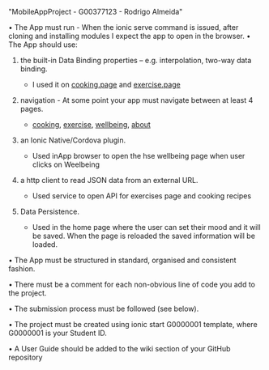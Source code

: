 "MobileAppProject - G00377123 - Rodrigo Almeida" 

• The App must run - When the ionic serve command is issued, after cloning and installing
modules I expect the app to open in the browser.
• The App should use:
1. the built-in Data Binding properties – e.g. interpolation, two-way data binding.
    - I used it on [cooking.page](https://github.com/rodAlm08/MobileAppProject/tree/main/src/app/pages/cooking) and [exercise.page](https://github.com/rodAlm08/MobileAppProject/tree/main/src/app/pages/exercise)
2. navigation - At some point your app must navigate between at least 4 pages.
    - [cooking](https://github.com/rodAlm08/MobileAppProject/tree/main/src/app/pages/cooking), [exercise](https://github.com/rodAlm08/MobileAppProject/tree/main/src/app/pages/exercise), [wellbeing](https://github.com/rodAlm08/MobileAppProject/tree/main/src/app/pages/wellbeing), [about](https://github.com/rodAlm08/MobileAppProject/tree/main/src/app/pages/about) 

3. an Ionic Native/Cordova plugin.
    - Used inApp browser to open the hse wellbeing page when user clicks on Weelbeing
4. a http client to read JSON data from an external URL.
    -  Used service to open API for exercises page and cooking recipes
5. Data Persistence.
    - Used in the home page where the user can set their mood and it will be saved. When the page is reloaded the saved information will be loaded. 
    
• The App must be structured in standard, organised and consistent fashion.

• There must be a comment for each non-obvious line of code you add to the project.

• The submission process must be followed (see below).

• The project must be created using ionic start G0000001 template, where G0000001 is
your Student ID.

• A User Guide should be added to the wiki section of your GitHub repository
